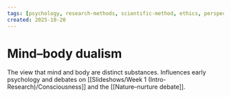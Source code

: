 ```yaml
---
tags: [psychology, research-methods, scientific-method, ethics, perspectives]
created: 2025-10-20
---
```

# Mind–body dualism

The view that mind and body are distinct substances. Influences early psychology and debates on [[Slideshows/Week 1 (Intro-Research)/Consciousness]] and the [[Nature–nurture debate]].
